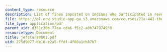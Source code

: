 ```yaml
---
content_type: resource
description: List of fines imposted on Indians who participated in revolt.
file: https://ol-ocw-studio-app-qa.s3.amazonaws.com/courses/21a-441-the-conquest-of-america-spring-2004/275d9077de18e2a5ffdf4f60a1cb87b7_jefatura0001.pdf
file_type: application/pdf
parent_uid: d351c30b-77ea-cda6-f5c2-a0b747974938
resourcetype: Document
title: jefatura0001.pdf
uid: 275d9077-de18-e2a5-ffdf-4f60a1cb87b7
---
```

